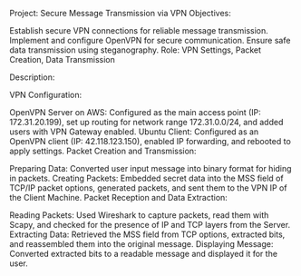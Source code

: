 
Project: Secure Message Transmission via VPN
Objectives:

Establish secure VPN connections for reliable message transmission.
Implement and configure OpenVPN for secure communication.
Ensure safe data transmission using steganography.
Role: VPN Settings, Packet Creation, Data Transmission

Description:

VPN Configuration:

OpenVPN Server on AWS: Configured as the main access point (IP: 172.31.20.199), set up routing for network range 172.31.0.0/24, and added users with VPN Gateway enabled.
Ubuntu Client: Configured as an OpenVPN client (IP: 42.118.123.150), enabled IP forwarding, and rebooted to apply settings.
Packet Creation and Transmission:

Preparing Data: Converted user input message into binary format for hiding in packets.
Creating Packets: Embedded secret data into the MSS field of TCP/IP packet options, generated packets, and sent them to the VPN IP of the Client Machine.
Packet Reception and Data Extraction:

Reading Packets: Used Wireshark to capture packets, read them with Scapy, and checked for the presence of IP and TCP layers from the Server.
Extracting Data: Retrieved the MSS field from TCP options, extracted bits, and reassembled them into the original message.
Displaying Message: Converted extracted bits to a readable message and displayed it for the user.
